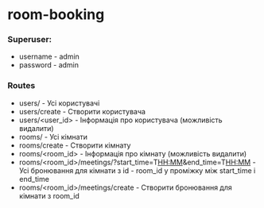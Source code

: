 # room-booking

### Superuser:

* username - admin
* password - admin

### Routes

- users/ - Усі користувачі
- users/create - Створити користувача
- users/<user_id> - Інформація про користувача (можливість видалити)
- rooms/ - Усі кімнати
- rooms/create - Створити кімнату
- rooms/<room_id> - Інформація про кімнату (можливість видалити)
- rooms/<room_id>/meetings/?start_time=<YYYY-DD-MM>T<HH:MM>&end_time=<YYYY-DD-MM>T<HH:MM> - Усі бронювання для кімнати з id - room_id у проміжку між start_time i end_time
- rooms/<room_id>/meetings/create - Створити бронювання для кімнати з room_id
